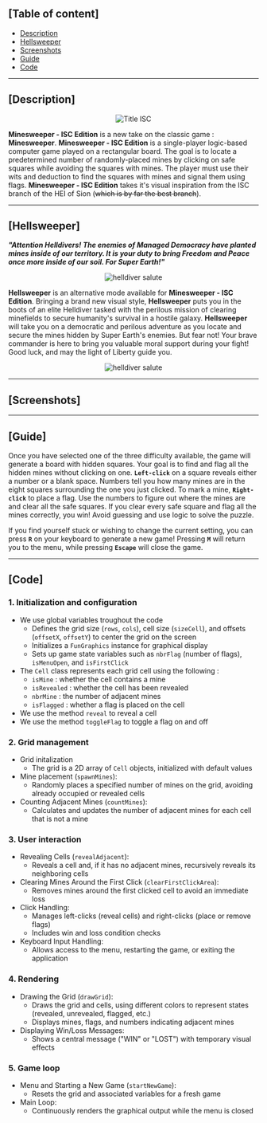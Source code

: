 ## [Table of content]
- [Description](#description)
- [Hellsweeper](#hellsweeper)
- [Screenshots](#screenshots)
- [Guide](#guide)
- [Code](#code)

---

## [Description]
<p align="center">
  <img src="https://files.catbox.moe/im4hbd.png" alt="Title ISC" style="max-width:100%;">
</p>

**Minesweeper - ISC Edition** is a new take on the classic game : **Minesweeper**. **Minesweeper - ISC Edition** is a single-player logic-based computer game played on a rectangular board. The goal is to locate a predetermined number of randomly-placed mines by clicking on safe squares while avoiding the squares with mines. The player must use their wits and deduction to find the squares with mines and signal them using flags. **Minesweeper - ISC Edition** takes it's visual inspiration from the ISC branch of the HEI of Sion (~~which is by far the best branch~~).

---

## [Hellsweeper]
***"Attention Helldivers! The enemies of Managed Democracy have planted mines inside of our territory. It is your duty to bring Freedom and Peace once more inside of our soil. For Super Earth!"***

<p align="center">
<img src="https://github.com/user-attachments/assets/603ff396-9b47-43c6-a7a2-2ca1f7697ff6" alt="helldiver salute" />
</p>

**Hellsweeper** is an alternative mode available for **Minesweeper - ISC Edition**. Bringing a brand new visual style, **Hellsweeper** puts you in the boots of an elite Helldiver tasked with the perilous mission of clearing minefields to secure humanity's survival in a hostile galaxy. **Hellsweeper** will take you on a democratic and perilous adventure as you locate and secure the mines hidden by Super Earth's enemies. But fear not! Your brave commander is here to bring you valuable moral support during your fight! Good luck, and may the light of Liberty guide you.

<p align="center">
<img src="https://github.com/user-attachments/assets/fbbfe9d9-e442-4016-86cf-23c974b719a1" alt="helldiver salute" />
</p>

---

## [Screenshots]

---

## [Guide]

Once you have selected one of the three difficulty available, the game will generate a board with hidden squares. Your goal is to find and flag all the hidden mines without clicking on one. **`Left-click`** on a square reveals either a number or a blank space. Numbers tell you how many mines are in the eight squares surrounding the one you just clicked. To mark a mine, **`Right-click`** to place a flag. Use the numbers to figure out where the mines are and clear all the safe squares. If you clear every safe square and flag all the mines correctly, you win! Avoid guessing and use logic to solve the puzzle.

If you find yourself stuck or wishing to change the current setting, you can press **`R`** on your keyboard to generate a new game! Pressing **`M`** will return you to the menu, while pressing **`Escape`** will close the game.

---

## [Code]

### 1. Initialization and configuration

* We use global variables troughout the code
  * Defines the grid size (`rows`, `cols`), cell size (`sizeCell`), and offsets (`offsetX`, `offsetY`) to center the grid on the screen
  * Initializes a `FunGraphics` instance for graphical display
  * Sets up game state variables such as `nbrFlag` (number of flags), `isMenuOpen`, and `isFirstClick`
* The `Cell` class represents each grid cell using the following :
  * `isMine` : whether the cell contains a mine
  * `isRevealed` : whether the cell has been revealed
  * `nbrMine` : the number of adjacent mines
  * `isFlagged` : whether a flag is placed on the cell
* We use the method `reveal` to reveal a cell
* We use the method `toggleFlag` to toggle a flag on and off

### 2. Grid management

* Grid initalization
  * The grid is a 2D array of `Cell` objects, initialized with default values
* Mine placement (`spawnMines`):
  * Randomly places a specified number of mines on the grid, avoiding already occupied or revealed cells
* Counting Adjacent Mines (`countMines`):
  * Calculates and updates the number of adjacent mines for each cell that is not a mine

### 3. User interaction

* Revealing Cells (`revealAdjacent`):
  * Reveals a cell and, if it has no adjacent mines, recursively reveals its neighboring cells
* Clearing Mines Around the First Click (`clearFirstClickArea`):
  * Removes mines around the first clicked cell to avoid an immediate loss
* Click Handling:
  * Manages left-clicks (reveal cells) and right-clicks (place or remove flags)
  * Includes win and loss condition checks
* Keyboard Input Handling:
  * Allows access to the menu, restarting the game, or exiting the application

### 4. Rendering

* Drawing the Grid (`drawGrid`):
  * Draws the grid and cells, using different colors to represent states (revealed, unrevealed, flagged, etc.)
  * Displays mines, flags, and numbers indicating adjacent mines
* Displaying Win/Loss Messages:
  * Shows a central message ("WIN" or "LOST") with temporary visual effects

### 5. Game loop

* Menu and Starting a New Game (`startNewGame`):
  * Resets the grid and associated variables for a fresh game
* Main Loop:
  * Continuously renders the graphical output while the menu is closed
